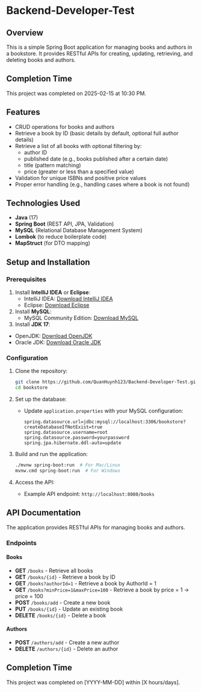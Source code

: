 # Backend-Developer-Test

## Overview
This is a simple Spring Boot application for managing books and authors in a bookstore. It provides RESTful APIs for creating, updating, retrieving, and deleting books and authors.
## Completion Time
This project was completed on 2025-02-15 at 10:30 PM.

## Features
- CRUD operations for books and authors
- Retrieve a book by ID (basic details by default, optional full author details)
- Retrieve a list of all books with optional filtering by:
  - author ID
  - published date (e.g., books published after a certain date)
  - title (pattern matching)
  - price (greater or less than a specified value)
- Validation for unique ISBNs and positive price values
- Proper error handling (e.g., handling cases where a book is not found)

## Technologies Used
- **Java** (17)
- **Spring Boot** (REST API, JPA, Validation)
- **MySQL** (Relational Database Management System)
- **Lombok** (to reduce boilerplate code)
- **MapStruct** (for DTO mapping)

## Setup and Installation

### Prerequisites
1. Install **IntelliJ IDEA** or **Eclipse**:
   - IntelliJ IDEA: [Download IntelliJ IDEA](https://www.jetbrains.com/idea/download/)
   - Eclipse: [Download Eclipse](https://www.eclipse.org/downloads/)
2. Install **MySQL**:
   - MySQL Community Edition: [Download MySQL](https://dev.mysql.com/downloads/installer/)
3. Install **JDK 17**:
 - OpenJDK: [Download OpenJDK](https://adoptium.net/)
 - Oracle JDK: [Download Oracle JDK](https://www.oracle.com/java/technologies/javase/jdk17-archive-downloads.html)

### Configuration
1. Clone the repository:
   ```sh
   git clone https://github.com/QuanHuynh123/Backend-Developer-Test.git
   cd bookstore
   ```
2. Set up the database:
   - Update `application.properties` with your MySQL configuration:
     ```properties
     spring.datasource.url=jdbc:mysql://localhost:3306/bookstore?createDatabaseIfNotExist=true
     spring.datasource.username=root
     spring.datasource.password=yourpassword
     spring.jpa.hibernate.ddl-auto=update
     ```
3. Build and run the application:
   ```sh
   ./mvnw spring-boot:run  # For Mac/Linux
   mvnw.cmd spring-boot:run  # For Windows
   ```

4. Access the API:
   - Example API endpoint: `http://localhost:8080/books`

## API Documentation
The application provides RESTful APIs for managing books and authors.

### Endpoints
#### Books
- **GET** `/books` - Retrieve all books
- **GET** `/books/{id}` - Retrieve a book by ID
- **GET** `/books?authorId=1` - Retrieve a book by AuthorId = 1
- **GET** `/books?minPrice=1&maxPrice=100` - Retrieve a book by price = 1 -> price = 100
- **POST** `/books/add` - Create a new book
- **PUT** `/books/{id}` - Update an existing book
- **DELETE** `/books/{id}` - Delete a book

#### Authors
- **POST** `/authors/add` - Create a new author
- **DELETE** `/authors/{id}` - Delete an author

## Completion Time
This project was completed on [YYYY-MM-DD] within [X hours/days].


